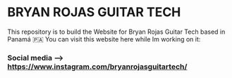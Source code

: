 # BRYAN ROJAS GUITAR TECH
This repository is to build the Website for Bryan Rojas
Guitar Tech based in Panamá 🇵🇦 
You can visit this website here while Im working on it: 
### Social media --> https://www.instagram.com/bryanrojasguitartech/
